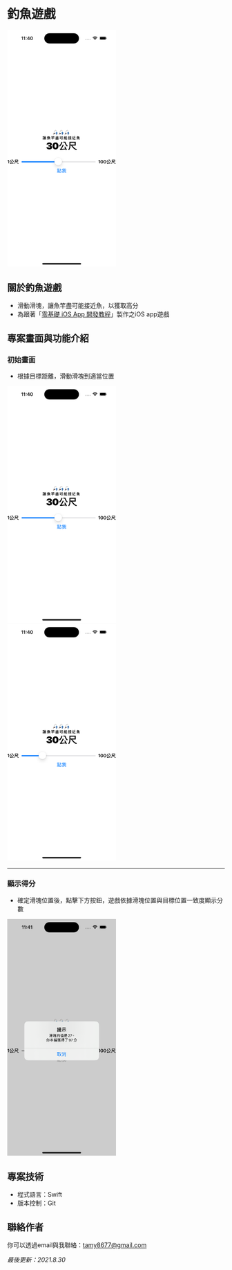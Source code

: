 # 釣魚遊戲
<img src="專案畫面/Simulator Screenshot - iPhone 15 初始畫面.png" width="50%">
<!-- ![Simulator Screenshot - iPhone 15 初始畫面](https://github.com/user-attachments/assets/f022f72e-d3cb-4c29-9161-d76565becde0) -->

## 關於釣魚遊戲
- 滑動滑塊，讓魚竿盡可能接近魚，以獲取高分
- 為跟著「[零基礎 iOS App 開發教程](https://www.youtube.com/@user-fr2nv8lu7r/playlists)」製作之iOS app遊戲

<!-- ## 專案目的 -->

## 專案畫面與功能介紹
### 初始畫面
- 根據目標距離，滑動滑塊到適當位置

<img src="專案畫面/Simulator Screenshot - iPhone 15 初始畫面.png" width="50%">
<img src="專案畫面/Simulator Screenshot - iPhone 15  滑動後畫面.png" width="50%">

<!-- ![Simulator Screenshot - iPhone 15 初始畫面](https://github.com/user-attachments/assets/e85ad917-b420-400c-a2bc-aea02b63e3d0) -->
<!-- ![Simulator Screenshot - iPhone 15  滑動後畫面](https://github.com/user-attachments/assets/0021c238-d5a7-4e51-a533-525eb4d9abc1) -->

<hr>

### 顯示得分
- 確定滑塊位置後，點擊下方按鈕，遊戲依據滑塊位置與目標位置一致度顯示分數

<img src="專案畫面/Simulator Screenshot - iPhone 15 點擊後.png" width="50%">

<!-- ![Simulator Screenshot - iPhone 15 點擊後](https://github.com/user-attachments/assets/86b08b77-c5c9-49e9-a449-784cab978c1c) -->

<!-- ## 安裝

### 
```bash

```

### 取得專案
```bash
git clone 
```
### 移動到專案內
```bash
cd 
``` -->

<!-- ## 資料夾及檔案說明
-  -->


## 專案技術
- 程式語言：Swift
- 版本控制：Git

## 聯絡作者
你可以透過email與我聯絡：tamy8677@gmail.com

<i>最後更新：2021.8.30</i>
